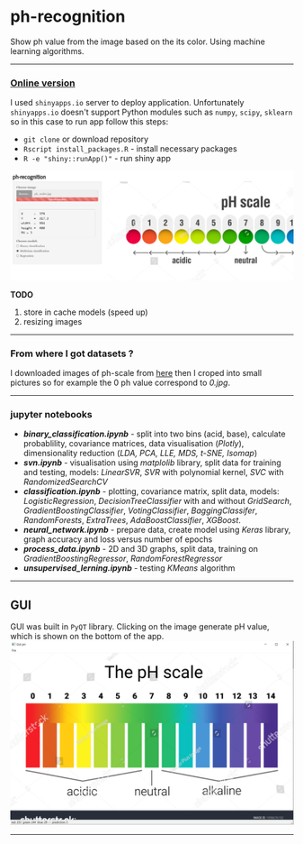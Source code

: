 # ph-recognition

Show ph value from the image based on the its color. Using machine learning algorithms.

*** 
### [Online version](https://robertjankowski.shinyapps.io/ph-shiny-app/) 

I used `shinyapps.io` server to deploy application. Unfortunately `shinyapps.io` doesn't support Python modules such as `numpy`, `scipy`, `sklearn` so in this case to run app follow this steps:

- `git clone` or download repository
- `Rscript install_packages.R` - install necessary packages
- `R -e "shiny::runApp()"` - run shiny app

![shiny_app](images/shiny_app.png)

**TODO**

1. store in cache models (speed up)
2. resizing images

***
### From where I got datasets ?

I downloaded images of ph-scale from [here](https://www.shutterstock.com/search/ph+scale) then I croped into small pictures so for example the 0 ph value correspond to _0.jpg_. 

***
### jupyter notebooks

* ***binary_classification.ipynb*** - split into two bins (acid, base), calculate probablility, covariance matrices, data visualisation (*Plotly*), dimensionality reduction (_LDA, PCA, LLE, MDS, t-SNE, Isomap_)
* ***svn.ipynb*** - visualisation using *matplolib* library, split data for training and testing, models: *LinearSVR*, *SVR* with polynomial kernel, *SVC* with *RandomizedSearchCV*
* ***classification.ipynb*** - plotting, covariance matrix, split data, models: *LogisticRegression*, *DecisionTreeClassifier* with and without *GridSearch*, *GradientBoostingClassifier*, *VotingClassifier*, *BaggingClassifer*, *RandomForests*, *ExtraTrees*, *AdaBoostClassifier*, *XGBoost*.
* ***neural_network.ipynb*** - prepare data, create model using *Keras* library, graph accuracy and loss versus number of epochs
* ***process_data.ipynb*** - 2D and 3D graphs, split data, training on *GradientBoostingRegressor*, *RandomForestRegressor*
* ***unsupervised_lerning.ipynb*** - testing *KMeans* algorithm


***
## GUI
GUI was built in `PyQT` library. Clicking on the image generate pH value, which is shown on the bottom of the app.
![Screenshot](/images/screenshot.png)

***

